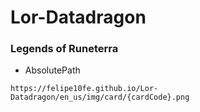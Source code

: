 # Lor-Datadragon

### Legends of Runeterra

- AbsolutePath

`https://felipe10fe.github.io/Lor-Datadragon/en_us/img/card/{cardCode}.png`